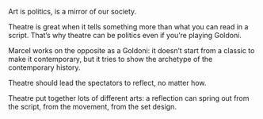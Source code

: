 Art is politics, is a mirror of our society.

Theatre is great when it tells something more than what you can read in a script. That’s why theatre can be politics even if you’re playing Goldoni.

Marcel works on the opposite as a Goldoni: it doesn’t start from a classic to make it contemporary, but it tries to show the archetype of the contemporary history.

<!-- All the Italian contemporary history is based on the Italian national obsession, Mr Berlusconi (who has obsessed the international press as well), who was able to change through his  media the concepts of women, of success, of morality, of right and wrong.  -->

Theatre should lead the spectators to reflect, no matter how.

Theatre put together lots of different arts: a reflection can spring out from the script, from the movement, from the set design.